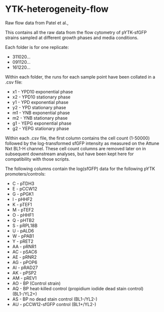 # YTK-heterogeneity-flow
Raw flow data from Patel et al.,

This contains all the raw data from the flow cytometry of pYTK-sfGFP strains sampled at different growth phases and media conditions.

Each folder is for one replicate: 
- 311020... 
- 091120...
- 161220...

Within each folder, the runs for each sample point have been collated in a .csv file:
- x1 - YPD10 exponential phase
- x2 - YPD10 stationary phase
- y1 - YPD exponential phase
- y2 - YPD stationary phase
- m1 - YNB exponential phase
- m2 - YNB stationary phase
- g1 - YEPG exponential phase
- g2 - YEPG stationary phase

Within each .csv file, the first column contains the cell count (1-50000) followed by the log-transformed sfGFP intensity as measured on the Attune Nxt BL1-H channel. 
These cell count columns are removed later on in subsequent downstream analyses, but have been kept here for compatibility with those scripts. 

The following columns contain the log(sfGFP) data for the following pYTK promoters/controls:
- C - pTDH3
- E - pCCW12
- G - pPGK1
- I - pHHF2
- K - pTEF1
- M - pTEF2
- O - pHHF1
- Q - pHTB2
- S - pRPL18B
- U - pALD6
- W - pPAB1
- Y - pRET2
- AA - pRNR1
- AC - pSAC6
- AE - pRNR2
- AG - pPOP6
- AI - pRAD27
- AK - pPSP2
- AM - pREV1
- AO - BP (Control strain)
- AQ - BP heat-killed control (propidium iodide dead stain control)(BL1-/YL2+)
- AS - BP no dead stain control (BL1-/YL2-)
- AU - pCCW12-sfGFP control (BL1+/YL2-)

